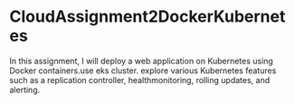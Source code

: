 # CloudAssignment2DockerKubernetes
In this assignment, I will deploy a web application on Kubernetes using Docker containers.use eks cluster. explore various Kubernetes features such as a replication controller, healthmonitoring, rolling updates, and alerting.
